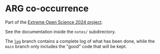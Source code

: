 # ARG co-occurrence

Part of the [Extreme Open Science 2024 project](https://big-data-biology.org/extremely-open-science).

See the documentation inside the `notes/` subdirectory.

The [`log`](https://github.com/BigDataBiology/co-args/tree/log) branch contains a complete log of what has been done, while the `main` branch only includes the "good" code that will be kept.
